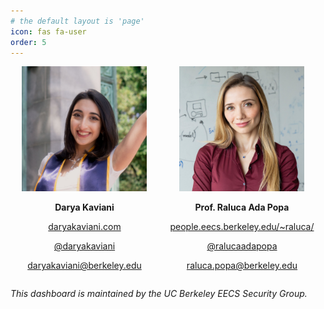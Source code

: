 ```yaml
---
# the default layout is 'page'
icon: fas fa-user
order: 5
---
```


<style>
  .person-container {
    text-align: center;
  }

  @media screen and (min-width: 600px) {
    .person-container {
      display: flex;
      justify-content: space-around;
    }
  }
</style>

<div class="person-container">
  <div>
    <img src="/assets/img/darya.jpeg" alt="darya" width="200" />
    <p><strong>Darya Kaviani</strong></p>
    <p><a href="http://daryakaviani.com">daryakaviani.com</a></p>
    <p><a href="http://twitter.com/daryakaviani">@daryakaviani</a></p>
    <p><a href="mailto:daryakaviani@berkeley.edu">daryakaviani@berkeley.edu</a></p>
  </div>

  <div>
    <img src="/assets/img/raluca.jpeg" alt="raluca" width="200"/>
    <p><strong>Prof. Raluca Ada Popa</strong></p>
    <p><a href="https://people.eecs.berkeley.edu/~raluca/">people.eecs.berkeley.edu/~raluca/</a></p>
    <p><a href="http://twitter.com/ralucaadapopa">@ralucaadapopa</a></p>
    <p><a href="mailto:raluca.popa@berkeley.edu">raluca.popa@berkeley.edu</a></p>
  </div>
</div>

*This dashboard is maintained by the UC Berkeley EECS Security Group.*

